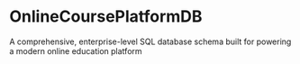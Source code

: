 # OnlineCoursePlatformDB
A comprehensive, enterprise-level SQL database schema built for powering a modern online education platform
